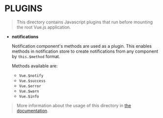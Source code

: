 # PLUGINS

> This directory contains Javascript plugins that run
before mounting the root Vue.js application.

 * **notifications**

   Notification component's methods are used as a plugin.
   This enables methods in notification store to create
   notifications from any component by ```this.$method```
   format.

   Methods available are:

   * ```Vue.$notify```
   * ```Vue.$success```
   * ```Vue.$error```
   * ```Vue.$warn```
   * ```Vue.$info```

> More information about the usage of this directory in [the documentation](https://nuxtjs.org/guide/plugins).

